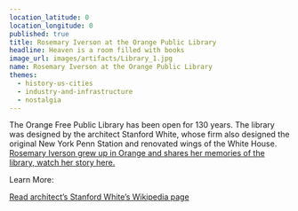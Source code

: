 ```yaml
---
location_latitude: 0
location_longitude: 0
published: true
title: Rosemary Iverson at the Orange Public Library
headline: Heaven is a room filled with books
image_url: images/artifacts/Library_1.jpg
name: Rosemary Iverson at the Orange Public Library
themes:
  - history-us-cities
  - industry-and-infrastructure
  - nostalgia
---
```

The Orange Free Public Library has been open for 130 years.  The library was designed by the architect Stanford White, whose firm also designed the original New York Penn Station and renovated wings of the White House. [Rosemary Iverson grew up in Orange and shares her memories of the library, watch her story here.](https://vimeo.com/190334424)  

Learn More:  

[Read architect’s Stanford White’s Wikipedia page](https://en.wikipedia.org/wiki/Stanford_White)

